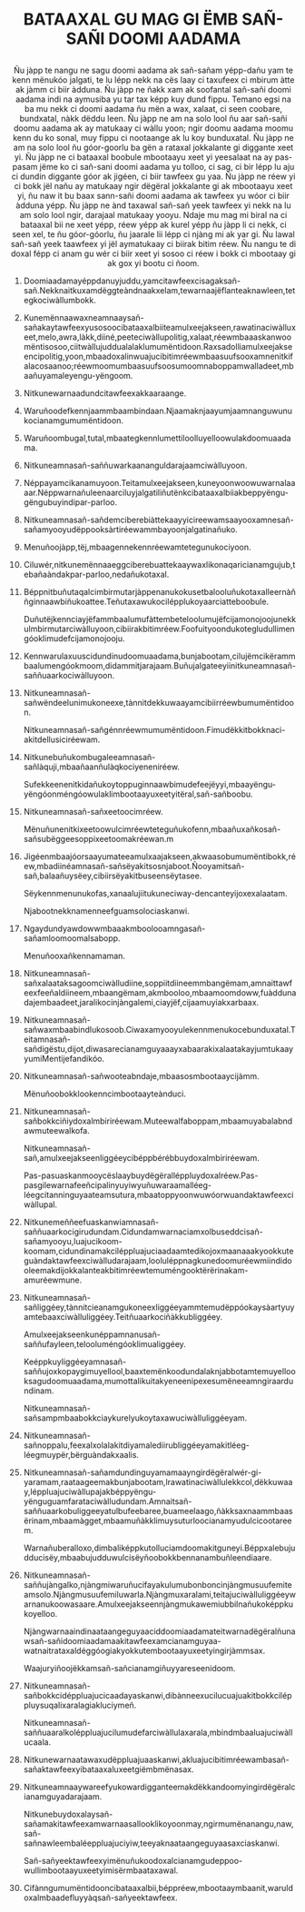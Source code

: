 <h1 align='center'>BATAAXAL GU MAG GI ËMB SAÑ-SAÑI DOOMI AADAMA</h1>
<h2 align='center'></h2>
<p align='center'>Ñu jàpp te nangu ne sagu doomi aadama ak sañ-sañam yépp-dañu yam te kenn mënukóo jalgati, te lu lépp nekk na cës laay ci taxufeex ci mbirum àtte ak jàmm ci biir àdduna.
Ñu jàpp ne ñakk xam ak soofantal sañ-sañi doomi aadama indi na aymusiba yu tar tax képp kuy dund fippu. Temano egsi na ba mu nekk ci doomi aadama ñu mën a wax, xalaat, ci seen coobare, bundxatal, nàkk dëddu leen.
Ñu jàpp ne am na solo lool ñu aar sañ-sañi doomu aadama ak ay matukaay ci wàllu yoon; ngir doomu aadama moomu kenn du ko sonal, muy fippu ci nootaange ak lu koy bunduxatal.
Ñu jàpp ne am na solo lool ñu góor-goorlu ba gën a rataxal jokkalante gi diggante xeet yi.
Ñu jàpp ne ci bataaxal boobule mbootaayu xeet yi yeesalaat na ay pas-pasam jëme ko ci sañ-sani doomi aadama yu tolloo, ci sag, ci bir lépp lu aju ci dundin diggante góor ak jigéen, ci biir tawfeex gu yaa.
Ñu jàpp ne réew yi ci bokk jël nañu ay matukaay ngir dëgëral jokkalante gi ak mbootaayu xeet yi, ñu naw it bu baax sann-sañi doomi aadama ak tawfeex yu wóor ci biir àdduna yépp.
Ñu jàpp ne ànd taxawal sañ-sañ yeek tawfeex yi nekk na lu am solo lool ngir, darajaal matukaay yooyu.
Ndaje mu mag mi biral na ci bataaxal bii ne xeet yépp, réew yépp ak kurel yépp ñu jàpp li ci nekk, ci seen xel, te ñu góor-góorlu, ñu jaarale lii lépp ci njàng mi ak yar gi.
Ñu lawal sañ-sañ yeek taawfeex yi jël aymatukaay ci biirak bitim réew.
Ñu nangu te di doxal fépp ci anam gu wér ci biir xeet yi sosoo ci réew i bokk ci mbootaay gi ak gox yi bootu ci ñoom.</p>
<ol>
  <li>
    <p>Doomiaadamayéppdanuyjuddu,yamcitawfeexcisagaksañ-sañ.Nekknaitkuxamdëggteàndnaakxelam,tewarnaajëflanteaknawleen,tetegkociwàllumbokk.</p>
  </li>
  <li>
    <p>Kunemënnaawaxneamnaaysañ-sañakaytawfeexyusosoocibataaxalbiiteamulxeejakseen,rawatinaciwàlluxeet,melo,awra,làkk,diiné,peeteciwàllupolitig,xalaat,réewmbaaaskanwoomëntisosoo,ciitwàllujuddualalaklumumëntidoon.Raxsadolliamulxeejakseencipolitig,yoon,mbaadoxalinwuajucibitimréewmbaasuufsooxamnenitkifalacosaanoo;réewmoomumbaasuufsoosumoomnaboppamwalladeet,mbaañuyamaleyengu-yëngoom.</p>
  </li>
  <li>
    <p>Nitkunewarnaadundcitawfeexakkaaraange.</p>
  </li>
  <li>
    <p>Waruñoodefkennjaammbaambindaan.Njaamaknjaayumjaamnanguwunukocianamgumumëntidoon.</p>
  </li>
  <li>
    <p>Waruñoombugal,tutal,mbaategkennlumettiloolluyelloowulakdoomuaadama.</p>
  </li>
  <li>
    <p>Nitkuneamnasañ-saññuwarkaananguldarajaamciwàlluyoon.</p>
  </li>
  <li>
    <p>Néppayamcikanamuyoon.Teitamulxeejakseen,kuneyoonwoowuwarnalaaaar.Néppwarnañuleenaarciluyjalgatiliñutënkcibataaxalbiiakbeppyëngu-gëngubuyindipar-parloo.</p>
  </li>
  <li>
    <p>Nitkuneamnasañ-sañdemciberebiàttekaayyicireewamsaayooxamnesañ-sañamyooyudëppooksàrtiréewammbayoonjalgatinañuko.</p>
  </li>
  <li>
    <p>Menuñoojàpp,tëj,mbaagennekennréewamtetegunukociyoon.</p>
  </li>
  <li>
    <p>Ciluwér,nitkunemënnaaeggciberebuattekaaywaxlikonaqaricianamgujub,tebañaàndakpar-parloo,nedañukotaxal.</p>
  </li>
  <li>
    <p>Béppnitbuñutaqalcimbirmutarjàppenanukokusetbalooluñukotaxalleernàññginnaawbiñukoattee.Teñutaxawukocilépplukoyaarciatteboobule.</p>
    <p>Duñutëjkennciayjëfammbaalumufàttembeteloolumujëfcijamonojoojunekkulmbirmutarciwàlluyoon,cibiirakbitimréew.Foofuityoondukotegludullimengóoklimudefcijamonojooju.</p>
  </li>
  <li>
    <p>Kennwarulaxuuscidundinudoomuaadama,bunjabootam,cilujëmcikërammbaalumengóokmoom,didammitjarajaam.Buñujalgateeyiinitkuneamnasañ-saññuaarkociwàlluyoon.</p>
  </li>
  <li>
    <p>Nitkuneamnasañ-sañwëndeelunimukoneexe,tànnitdekkuwaayamcibiirréewbumumëntidoon.</p>
    <p>Nitkuneamnasañ-sañgénnréewmumumëntidoon.Fimudëkkitbokknaci-akitdellusiciréewam.</p>
  </li>
  <li>
    <p>Nitkunebuñukombugaleeamnasañ-sañlàquji,mbaañaanñulàqkociyeneniréew.</p>
    <p>Sufekkeenenitkidañukoytoppuginnaawbimudefeejëyyi,mbaayëngu-yëngóonméngóowulaklimbootaayuxeetyitëral,sañ-sañboobu.</p>
  </li>
  <li>
    <p>Nitkuneamnasañ-sañxeetoocimréew.</p>
    <p>Mënuñunenitkixeetoowulcimréewteteguñukofenn,mbaañuxañkosañ-sañsubëggeesoppixeetoomakréewan.m</p>
  </li>
  <li>
    <p>Jigéenmbaajóorsaayumateeamulxaajakseen,akwaasobumumëntibokk,réew,mbadiinéamnasañ-sañsëyakitsosnjaboot.Ñooyamitsañ-sañ,balaañuysëey,cibiirsëyakitbuseensëytasee.</p>
    <p>Sëykennmenunukofas,xanaalujiitukuneciway-dencanteyijoxexalaatam.</p>
    <p>Njabootnekknamenneefguamsolociaskanwi.</p>
  </li>
  <li>
    <p>Ngaydundyawdowwmbaaakmboolooamngasañ-sañamloomoomalsabopp.</p>
    <p>Menuñooxañkennamaman.</p>
  </li>
  <li>
    <p>Nitkuneamnasañ-sañxalaataksagoomciwàlludiine,soppiitdiineemmbangëmam,amnaittawfeexfeeñaldiineem,mbaangëmam,akmbooloo,mbaamoomdoww,fuàddunadajembaadeet,jaralikocinjàngalemi,ciayjëf,cijaamuyiakxarbaax.</p>
  </li>
  <li>
    <p>Nitkuneamnasañ-sañwaxmbaabindlukosoob.Ciwaxamyooyulekennmenukocebunduxatal.Teitamnasañ-sañdigëstu,dijot,diwasarecianamguyaaayxabaarakixalaatakayjumtukaayyumiMentijefandikóo.</p>
  </li>
  <li>
    <p>Nitkuneamnasañ-sañwooteabndaje,mbaasosmbootaaycijàmm.</p>
    <p>Mënuñoobokklookenncimbootaayteànduci.</p>
  </li>
  <li>
    <p>Nitkuneamnasañ-sañbokkciñiydoxalmbiriréewam.Muteewalfaboppam,mbaamuyabalabndawmuteewalkofa.</p>
    <p>Nitkuneamnasañ-sañ,amulxeejakseenliggéeycibéppbérébbuydoxalmbiriréewam.</p>
    <p>Pas-pasuaskanmooycëslaaybuydëgëralléppluydoxalréew.Pas-pasgilewarnafeeñcipalinyuyiwyuñuwaraamalléeg-léegcitanninguyaateamsutura,mbaatoppyoonwuwóorwuandaktawfeexciwàllupal.</p>
  </li>
  <li>
    <p>Nitkunemeññeefuaskanwiamnasañ-saññuaarkocigirudundam.Cidundamwarnaciamxolbuseddcisañ-sañamyooyu,luajucikoom-koomam,cidundinamakciléppluajuciaadaamtedikojoxmaanaaakyookkuteguàndaktawfeexciwàlludarajaam,looluléppnagkunedoomuréewmiindidooleemakdijokkalanteakbitimréewtemuméngooktërërinakam-amuréewmune.</p>
  </li>
  <li>
    <p>Nitkuneamnasañ-sañliggéey,tànnitcieanamgukoneexliggéeyammtemudëppóokaysàartyuyamtebaaxciwàlluliggéey.Teitñuaarkociñàkkubliggéey.</p>
    <p>Amulxeejakseenkunéppamnanusañ-saññufayleen,telooluméngóoklimualiggéey.</p>
    <p>Keéppkuyliggéeyamnasañ-saññujoxkopaygimuyellool,baaxtemënkoodundalaknjabbotamtemuyellooksagudoomuaadama,mumottalikuitakyeneenipexesumëneeamngiraardundinam.</p>
    <p>Nitkuneamnasañ-sañsampmbaabokkciaykurelyukoytaxawuciwàlluliggéeyam.</p>
  </li>
  <li>
    <p>Nitkuneamnasañ-sañnoppalu,feexalxolalakitdiyamalediirubliggéeyamakitléeg-léegmuypër,bërguàndakxaalis.</p>
  </li>
  <li>
    <p>Nitkuneamnasañ-sañamdundinguyamamaayngirdëgëralwér-gi-yaramam,raataageemakbunjabootam,lrawatinaciwàllulekkcol,dëkkuwaay,léppluajuciwàllupajakbéppyëngu-yënguguamfarataciwàlludundam.Amnaitsañ-saññuaarkobuliggeeyatulbufeebaree,buameelaago,ñàkksaxnaammbaasërinam,mbaamàgget,mbaamuñàkklimuysuturloocianamyudulcicootareem.</p>
    <p>Warnañuberalloxo,dimbaliképpkutolluciamdoomakitguneyi.Béppxalebujudducisëy,mbaabujudduwulcisëyñoobokkbennanambuñleendiaare.</p>
  </li>
  <li>
    <p>Nitkuneamnasañ-saññujàngalko,njàngmiwaruñucifayakulumubonboncinjàngmusuufemiteamsolo.Njàngmusuufemiluwarla.Njàngmuxaralami,teitajuciwàlluliggéeywarnanukoowasaare.Amulxeejakseennjàngmukawemiubbilnañukoképpkukoyelloo.</p>
    <p>Njàngwarnaaindinaataangeguyaaciddoomiaadamateitwarnadëgëralñunawsañ-sañidoomiaadamaakitawfeexamcianamguyaa-watnaitrataxaldéggóogiakyokkutembootaayuxeetyingirjàmmsax.</p>
    <p>Waajuryiñoojëkkamsañ-sañcianamgiñuyyareseenidoom.</p>
  </li>
  <li>
    <p>Nitkuneamnasañ-sañbokkcidéppluajucicaadayaskanwi,dibànneexucilucuajuakitbokkciléppluysuqalixaralagiakluciymeñ.</p>
    <p>Nitkuneamnasañ-saññuaaralkoléppluajucilumudefarciwàllulaxarala,mbindmbaaluajuciwàllucaala.</p>
  </li>
  <li>
    <p>Nitkunewarnaatawaxudëppluajuaaskanwi,akluajucibitimréewambasañ-sañaktawfeexyibataaxaluxeetgiëmbmënasax.</p>
  </li>
  <li>
    <p>Nitkuneamnaaywareefyukowardigganteemakdëkkandoomyingirdëgëralcianamguyadarajaam.</p>
    <p>Nitkunebuydoxalaysañ-sañamakitawfeexamwarnaasallooklikoyoonmay,ngirmumënanangu,naw,sañ-sañnawleembaléeppluajuciyiw,teeyaknaataangeguyaasaxciaskanwi.</p>
    <p>Sañ-sañyeektawfeexyimënuñukoodoxalcianamgudeppoo-wullimbootaayuxeetyimisërmbaataxawal.</p>
  </li>
  <li>
    <p>Cifànngumumëntidooncibataaxalbii,béppréew,mbootaaymbaanit,waruldoxalmbaadefluyyàqsañ-sañyeektawfeex.</p>
  </li>
</ol>